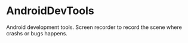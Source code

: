 # AndroidDevTools
Android development tools. Screen recorder to record the scene where crashs or bugs happens.
